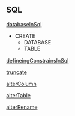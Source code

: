 ## SQL

[databaseInSql](./img/databaseInSql.png)

- CREATE
  - DATABASE
  - TABLE

[defineingConstrainsInSql](./img/defineingConstrainsInSql.png)

[truncate](./img/truncate.png)

[alterColumn](./img/alterColumn.png)

[alterTable](./img/alterTable.png)

[alterRename](./img/alterRename.png)


